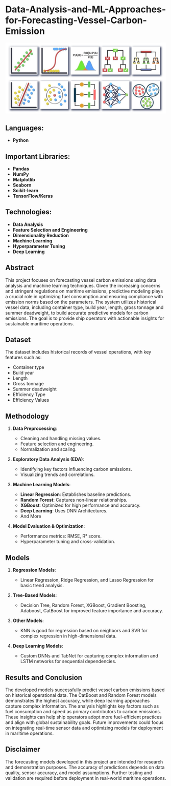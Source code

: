 # Data-Analysis-and-ML-Approaches-for-Forecasting-Vessel-Carbon-Emission

![Machine Learning](ML_Image.jpeg)

## Languages:
- **Python**

## Important Libraries:
- **Pandas**
- **NumPy**
- **Matplotlib**
- **Seaborn**
- **Scikit-learn**
- **TensorFlow/Keras**

## Technologies:
- **Data Analysis**
- **Feature Selection and Engineering**
- **Dimensionality Reduction**
- **Machine Learning**
- **Hyperparameter Tuning**
- **Deep Learning**

## Abstract
This project focuses on forecasting vessel carbon emissions using data analysis and machine learning techniques. Given the increasing concerns and stringent regulations on maritime emissions, predictive modeling plays a crucial role in optimizing fuel consumption and ensuring compliance with emission norms based on the parameters. The system utilizes historical vessel data, including container type, build year, length, gross tonnage and summer deadweight, to build accurate predictive models for carbon emissions. The goal is to provide ship operators with actionable insights for sustainable maritime operations.

## Dataset
The dataset includes historical records of vessel operations, with key features such as:
- Container type
- Build year
- Length
- Gross tonnage
- Summer deadweight
- Efficiency Type
- Efficiency Values

## Methodology
1. **Data Preprocessing**: 
   - Cleaning and handling missing values.
   - Feature selection and engineering.
   - Normalization and scaling.

2. **Exploratory Data Analysis (EDA)**:
   - Identifying key factors influencing carbon emissions.
   - Visualizing trends and correlations.

3. **Machine Learning Models**:
   - **Linear Regression**: Establishes baseline predictions.
   - **Random Forest**: Captures non-linear relationships.
   - **XGBoost**: Optimized for high performance and accuracy.
   - **Deep Learning**: Uses DNN Architectures.
   - And More

4. **Model Evaluation & Optimization**:
   - Performance metrics: RMSE, R² score.
   - Hyperparameter tuning and cross-validation.

## Models
1. **Regression Models**:
   - Linear Regression, Ridge Regression, and Lasso Regression for basic trend analysis.
   
2. **Tree-Based Models**:
   - Decision Tree, Random Forest, XGBoost, Gradient Boosting, Adaboost, CatBoost for improved feature importance and accuracy.
  
3. **Other Models**:
   - KNN is good for regression based on neighbors and SVR for complex regression in high-dimensional data.
   
5. **Deep Learning Models**:
   - Custom DNNs and TabNet for capturing complex information and LSTM networks for sequential dependencies.
  


## Results and Conclusion
The developed models successfully predict vessel carbon emissions based on historical operational data. The CatBoost and Random Forest models demonstrates the highest accuracy, while deep learning approaches capture complex information. The analysis highlights key factors such as fuel consumption and speed as primary contributors to carbon emissions. These insights can help ship operators adopt more fuel-efficient practices and align with global sustainability goals. Future improvements could focus on integrating real-time sensor data and optimizing models for deployment in maritime operations.

## Disclaimer
The forecasting models developed in this project are intended for research and demonstration purposes. The accuracy of predictions depends on data quality, sensor accuracy, and model assumptions. Further testing and validation are required before deployment in real-world maritime operations.
